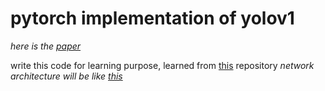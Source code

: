 # pytorch implementation of yolov1

*here is the [paper](https://arxiv.org/abs/1506.02640v5)*

write this code for learning purpose, learned from [this](https://github.com/xiongzihua/pytorch-YOLO-v1) repository
*network architecture will be like [this](https://github.com/pjreddie/darknet/blob/master/cfg/yolov1.cfg)*
